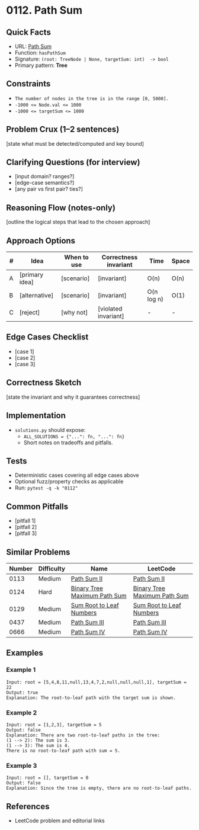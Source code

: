 # 0112. Path Sum

## Quick Facts

- URL: [Path Sum](https://leetcode.com/problems/path-sum/)
- Function: `hasPathSum`
- Signature: `(root: TreeNode | None, targetSum: int)  -> bool`
- Primary pattern: **Tree**

## Constraints

- `The number of nodes in the tree is in the range [0, 5000].`
- `-1000 <= Node.val <= 1000`
- `-1000 <= targetSum <= 1000`

## Problem Crux (1–2 sentences)

[state what must be detected/computed and key bound]

## Clarifying Questions (for interview)

- [input domain? ranges?]
- [edge-case semantics?]
- [any pair vs first pair? ties?]

## Reasoning Flow (notes-only)

[outline the logical steps that lead to the chosen approach]

## Approach Options

| # | Idea | When to use | Correctness invariant | Time | Space |
|---|------|-------------|-----------------------|------|-------|
| A | [primary idea] | [scenario] | [invariant] | O(n) | O(n) |
| B | [alternative] | [scenario] | [invariant] | O(n log n) | O(1) |
| C | [reject] | [why not] | [violated invariant] | - | - |

## Edge Cases Checklist

- [case 1]
- [case 2]
- [case 3]

## Correctness Sketch

[state the invariant and why it guarantees correctness]

## Implementation

- `solutions.py` should expose:
  - `ALL_SOLUTIONS = {"...": fn, "...": fn}`
  - Short notes on tradeoffs and pitfalls.

## Tests

- Deterministic cases covering all edge cases above
- Optional fuzz/property checks as applicable
- Run: `pytest -q -k "0112"`

## Common Pitfalls

- [pitfall 1]
- [pitfall 2]
- [pitfall 3]

## Similar Problems

| Number | Difficulty | Name | LeetCode |
|---|---|---|---|
| 0113 | Medium | [Path Sum II](../0113-path-sum-ii/readme.md) | [Path Sum II](https://leetcode.com/problems/path-sum-ii/) |
| 0124 | Hard | [Binary Tree Maximum Path Sum](../0124-binary-tree-maximum-path-sum/readme.md) | [Binary Tree Maximum Path Sum](https://leetcode.com/problems/binary-tree-maximum-path-sum/) |
| 0129 | Medium | [Sum Root to Leaf Numbers](../0129-sum-root-to-leaf-numbers/readme.md) | [Sum Root to Leaf Numbers](https://leetcode.com/problems/sum-root-to-leaf-numbers/) |
| 0437 | Medium | [Path Sum III](../0437-path-sum-iii/readme.md) | [Path Sum III](https://leetcode.com/problems/path-sum-iii/) |
| 0666 | Medium | [Path Sum IV](../0666-path-sum-iv/readme.md) | [Path Sum IV](https://leetcode.com/problems/path-sum-iv/) |

## Examples

### Example 1

```text
Input: root = [5,4,8,11,null,13,4,7,2,null,null,null,1], targetSum = 22
Output: true
Explanation: The root-to-leaf path with the target sum is shown.
```

### Example 2

```text
Input: root = [1,2,3], targetSum = 5
Output: false
Explanation: There are two root-to-leaf paths in the tree:
(1 --> 2): The sum is 3.
(1 --> 3): The sum is 4.
There is no root-to-leaf path with sum = 5.
```

### Example 3

```text
Input: root = [], targetSum = 0
Output: false
Explanation: Since the tree is empty, there are no root-to-leaf paths.
```

## References

- LeetCode problem and editorial links

